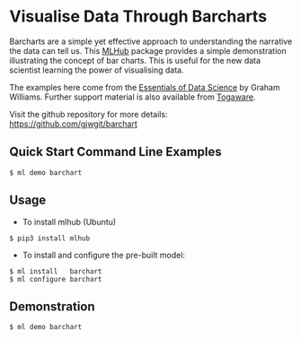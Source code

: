 # Visualise Data Through Barcharts

Barcharts are a simple yet effective approach to understanding the
narrative the data can tell us.  This [MLHub](https://mlhub.ai)
package provides a simple demonstration illustrating the concept of
bar charts. This is useful for the new data scientist learning the
power of visualising data.

The examples here come from the [Essentials of Data
Science](https://bit.ly/essentials_data_science) by Graham Williams.
Further support material is also available from
[Togaware](https://essentials.togaware.com).

Visit the github repository for more details:
https://github.com/gjwgit/barchart

## Quick Start Command Line Examples

```console
$ ml demo barchart
```

## Usage

- To install mlhub (Ubuntu)

```console
$ pip3 install mlhub
```

- To install and configure the pre-built model:

```console
$ ml install   barchart
$ ml configure barchart
```

## Demonstration

```console
$ ml demo barchart
```
